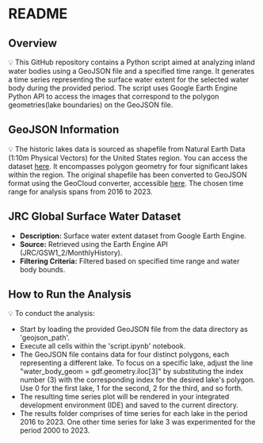 # README

## Overview

💡 This GitHub repository contains a Python script aimed at analyzing inland water bodies using a GeoJSON file and a specified time range. It generates a time series representing the surface water extent for the selected water body during the provided period. The script uses Google Earth Engine Python API to access the images that correspond to the polygon geometries(lake boundaries) on the GeoJSON file.

## GeoJSON Information

💡 The historic lakes data is sourced as shapefile from Natural Earth Data (1:10m Physical Vectors) for the United States region. You can access the dataset [here](https://www.naturalearthdata.com/downloads/10m-physical-vectors/). It encompasses polygon geometry for four significant lakes within the region. The original shapefile has been converted to GeoJSON format using the GeoCloud converter, accessible [here](https://mygeodata.cloud/converter/shp-to-geojson). The chosen time range for analysis spans from 2016 to 2023. 

## JRC Global Surface Water Dataset

- **Description:** Surface water extent dataset from Google Earth Engine.
- **Source:** Retrieved using the Earth Engine API (JRC/GSW1_2/MonthlyHistory).
- **Filtering Criteria:** Filtered based on specified time range and water body bounds.

## How to Run the Analysis

💡 To conduct the analysis:
- Start by loading the provided GeoJSON file from the data directory as 'geojson_path'.
- Execute all cells within the 'script.ipynb' notebook.
- The GeoJSON file contains data for four distinct polygons, each representing a different lake. To focus on a specific lake, adjust the line "water_body_geom = gdf.geometry.iloc[3]" by substituting the index number (3) with the corresponding index for the desired lake's polygon. Use 0 for the first lake, 1 for the second, 2 for the third, and so forth.
- The resulting time series plot will be rendered in your integrated development environment (IDE) and saved to the current directory.
- The results folder comprises of time series for each lake in the period 2016 to 2023. One other time series for lake 3 was experimented for the period 2000 to 2023.
